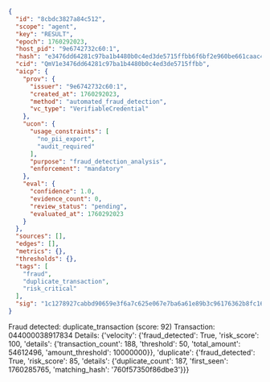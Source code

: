 ```json
{
  "id": "8cbdc3827a84c512",
  "scope": "agent",
  "key": "RESULT",
  "epoch": 1760292023,
  "host_pid": "9e6742732c60:1",
  "hash": "e3476dd64281c97ba1b4480b0c4ed3de5715ffbb6f6bf2e960be661caac4e17c",
  "cid": "QmV1e3476dd64281c97ba1b4480b0c4ed3de5715ffbb",
  "aicp": {
    "prov": {
      "issuer": "9e6742732c60:1",
      "created_at": 1760292023,
      "method": "automated_fraud_detection",
      "vc_type": "VerifiableCredential"
    },
    "ucon": {
      "usage_constraints": [
        "no_pii_export",
        "audit_required"
      ],
      "purpose": "fraud_detection_analysis",
      "enforcement": "mandatory"
    },
    "eval": {
      "confidence": 1.0,
      "evidence_count": 0,
      "review_status": "pending",
      "evaluated_at": 1760292023
    }
  },
  "sources": [],
  "edges": [],
  "metrics": {},
  "thresholds": {},
  "tags": [
    "fraud",
    "duplicate_transaction",
    "risk_critical"
  ],
  "sig": "1c1278927cabbd90659e3f6a7c625e067e7ba6a61e89b3c96176362b8fc1666d"
}
```

Fraud detected: duplicate_transaction (score: 92)
Transaction: 044000038917834
Details: {'velocity': {'fraud_detected': True, 'risk_score': 100, 'details': {'transaction_count': 188, 'threshold': 50, 'total_amount': 54612496, 'amount_threshold': 10000000}}, 'duplicate': {'fraud_detected': True, 'risk_score': 85, 'details': {'duplicate_count': 187, 'first_seen': 1760285765, 'matching_hash': '760f57350f86dbe3'}}}